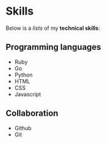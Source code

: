 # Skills

Below is a _lists_ of my **technical skills**:

## Programming languages
- Ruby
- Go
- Python
- HTML
- CSS
- Javascript

## Collaboration
- Github
- Git
